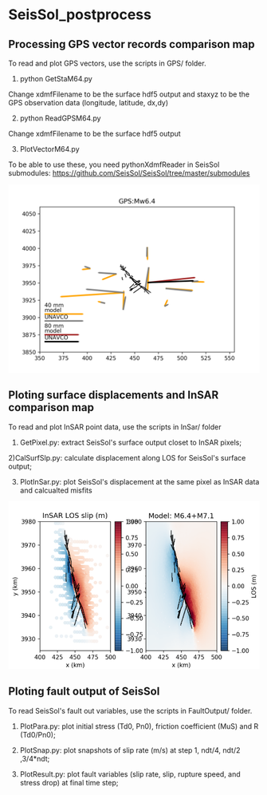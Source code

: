 # SeisSol_postprocess
## Processing GPS vector records comparison map

To read and plot GPS vectors, use the scripts in GPS/ folder.

1) python GetStaM64.py

Change xdmfFilename to be the surface hdf5 output and staxyz to be the GPS observation data (longitude, latitude, dx,dy)

2) python ReadGPSM64.py

Change xdmfFilename to be the surface hdf5 output 

3) PlotVectorM64.py 

To be able to use these, you need pythonXdmfReader in SeisSol submodules: https://github.com/SeisSol/SeisSol/tree/master/submodules

![image](https://github.com/daisy20170101/SeisSol_postprocess/blob/main/GPS/M64_R07_new.png)
 

## Ploting surface displacements and InSAR comparison map

To read and plot InSAR point data, use the scripts in InSar/ folder
 
 1) GetPixel.py: extract SeisSol's surface output closet to InSAR pixels;

 2)CalSurfSlp.py: calculate displacement along LOS for SeisSol's surface output;
 
 3) PlotInSar.py: plot SeisSol's displacement at the same pixel as InSAR data and calcualted misfits
 
![image](https://github.com/daisy20170101/SeisSol_postprocess/blob/main/InSar/InSAR.png)

## Ploting fault output of SeisSol

To read SeisSol's fault out variables, use the scripts in FaultOutput/ folder.

1) PlotPara.py: plot initial stress (Td0, Pn0), friction coefficient (MuS) and R (Td0/Pn0);

2) PlotSnap.py: plot snapshots of slip rate (m/s) at step 1, ndt/4, ndt/2 ,3/4*ndt;

3) PlotResult.py: plot fault variables (slip rate, slip, rupture speed, and stress drop) at final time step;
